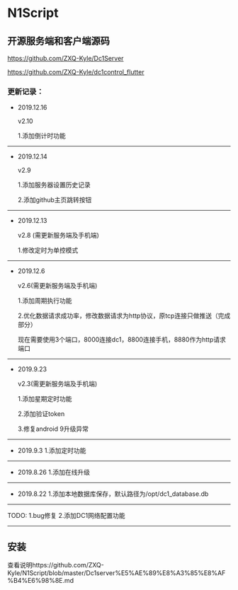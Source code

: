 # N1Script

## 开源服务端和客户端源码

https://github.com/ZXQ-Kyle/Dc1Server

https://github.com/ZXQ-Kyle/dc1control_flutter

### 更新记录：

- 2019.12.16

  v2.10

  1.添加倒计时功能

---

- 2019.12.14

  v2.9 

  1.添加服务器设置历史记录

  2.添加github主页跳转按钮

---

- 2019.12.13

  v2.8 (需更新服务端及手机端)

  1.修改定时为单控模式

---

- 2019.12.6

  v2.6(需更新服务端及手机端)

  1.添加周期执行功能

  2.优化数据请求成功率，修改数据请求为http协议，原tcp连接只做推送（完成部分）

  现在需要使用3个端口，8000连接dc1，8800连接手机，8880作为http请求端口

---

- 2019.9.23

  v2.3(需更新服务端及手机端)

  1.添加星期定时功能

  2.添加验证token

  3.修复android 9升级异常

---

- 2019.9.3
  1.添加定时功能

---

- 2019.8.26
  1.添加在线升级

---

- 2019.8.22
  1.添加本地数据库保存，默认路径为/opt/dc1_database.db

---

TODO:
1.bug修复
2.添加DC1网络配置功能

---

## 安装
查看说明https://github.com/ZXQ-Kyle/N1Script/blob/master/Dc1server%E5%AE%89%E8%A3%85%E8%AF%B4%E6%98%8E.md
